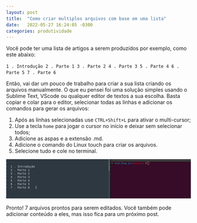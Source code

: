 ```yaml
---
layout: post
title:  "Como criar multiplos arquivos com base em uma lista"
date:   2022-05-27 16:24:05 -0300
categories: produtividade
---
```


Você pode ter uma lista de artigos a serem produzidos por exemplo, como este abaixo: 

`
1 . Introdução
2 . Parte 1
3 . Parte 2
4 . Parte 3
5 . Parte 4
6 . Parte 5
7 . Parte 6
`

Então, vai dar um pouco de trabalho para criar a sua lista criando os arquivos manualmente. O que eu pensei foi uma solução simples usando o Sublime Text, VScode ou qualquer editor de textos a sua escolha. Basta copiar e colar para o editor, selecionar todas as linhas e adicionar os comandos para gerar os arquivos: 

1. Após as linhas selecionadas use `CTRL+Shift+L` para ativar o multi-cursor;
2. Use a tecla `home` para jogar o cursor no início e deixar sem selecionar todos;
3. Adicione as aspas e a extensão .md.
4. Adicione o comando do Linux touch para criar os arquivos.
5. Selecione tudo e cole no terminal.

![md](https://github.com/brpl20/brpl-blog/blob/master/_posts/Peek%202022-05-27%2016-18.gif "Gif")


Pronto! 7 arquivos prontos para serem editados. Você também pode adicionar conteúdo a eles, mas isso fica para um próximo post.